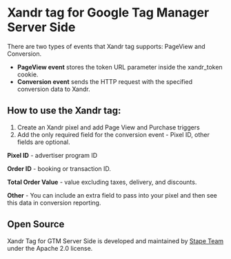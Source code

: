 # Xandr tag for Google Tag Manager Server Side

There are two types of events that Xandr tag supports: PageView and Conversion. 

- **PageView event** stores the token URL parameter inside the xandr_token cookie. 
- **Conversion event** sends the HTTP request with the specified conversion data to Xandr.

## How to use the Xandr tag:

1. Create an Xandr pixel and add Page View and Purchase triggers
2. Add the only required field for the conversion event - Pixel ID, other fields are optional.

**Pixel ID** -  advertiser program ID

**Order ID** - booking or transaction ID.

**Total Order Value** - value excluding taxes, delivery, and discounts.

**Other** - You can include an extra field to pass into your pixel and then see this data in conversion reporting.


## Open Source

Xandr Tag for GTM Server Side is developed and maintained by [Stape Team](https://stape.io/) under the Apache 2.0 license.

